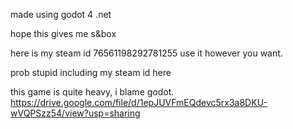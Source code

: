 made using godot 4 .net

hope this gives me s&box

here is my steam id 76561198292781255 use it however you want.

prob stupid including my steam id here

this game is quite heavy, i blame godot. https://drive.google.com/file/d/1epJUVFmEQdevc5rx3a8DKU-wVQPSzz54/view?usp=sharing
